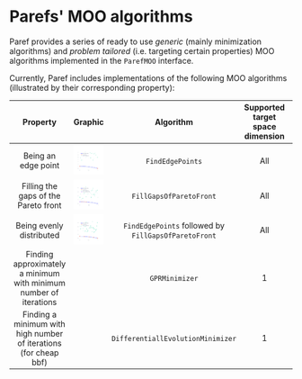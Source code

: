 # Parefs' MOO algorithms

Paref provides a series of ready to use *generic* (mainly minimization algorithms)
and *problem tailored* (i.e. targeting certain properties) MOO algorithms implemented in the ``ParefMOO`` interface.

Currently, Paref includes implementations of the following MOO algorithms
(illustrated by their corresponding property):

|                             Property                              |                                          Graphic                                           |                        Algorithm                         | Supported target space dimension |          Note          | Code |
|:-----------------------------------------------------------------:|:------------------------------------------------------------------------------------------:|:--------------------------------------------------------:|:--------------------------------:|:----------------------:|:----:|
|                        Being an edge point                        |            ![Edge points](../graphics/plots/moo-algorithms/FindEdgePoints.svg)             |                    ``FindEdgePoints``                    |               All                |                        |      |
|               Filling the gaps of the Pareto front                | ![Fill gaps of Pareto front](../graphics/plots/moo-algorithms/FillGapsOfParetoFront2D.svg) |                ``FillGapsOfParetoFront``                 |               All                |                        |      |
|                     Being evenly distributed                      |             ![Evenly Scanned](../graphics/plots/moo-algorithms/ScanEvenly.svg)             | ``FindEdgePoints`` followed by ``FillGapsOfParetoFront`` |               All                |                        |      |
| Finding approximately a minimum with minimum number of iterations |                                                                                            |                     ``GPRMinimizer``                     |                1                 | Apply to expensive bbf |      |
| Finding a minimum with high number of iterations (for cheap bbf)  |                                                                                            |           ``DifferentiallEvolutionMinimizer``            |                1                 |   Apply to cheap bbf   |      |
